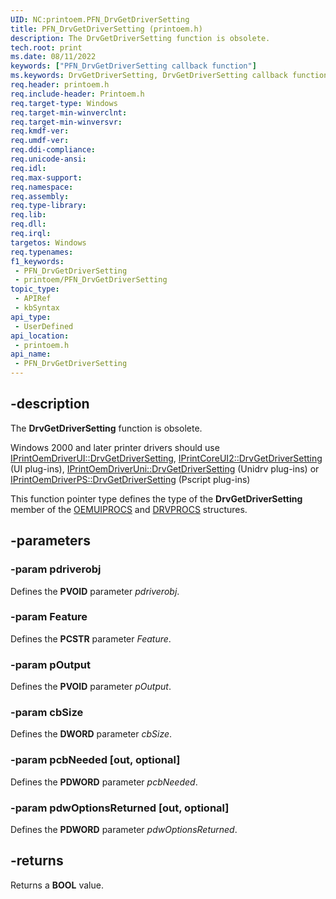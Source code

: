 ```yaml
---
UID: NC:printoem.PFN_DrvGetDriverSetting
title: PFN_DrvGetDriverSetting (printoem.h)
description: The DrvGetDriverSetting function is obsolete.
tech.root: print
ms.date: 08/11/2022
keywords: ["PFN_DrvGetDriverSetting callback function"]
ms.keywords: DrvGetDriverSetting, DrvGetDriverSetting callback function [Print Devices], PFN_DrvGetDriverSetting, PFN_DrvGetDriverSetting callback, print.drvgetdriversetting, print_obsoletefunctions_655cde75-fc70-4d6c-a7b4-8eb1e068ebd9.xml, printoem/DrvGetDriverSetting
req.header: printoem.h
req.include-header: Printoem.h
req.target-type: Windows
req.target-min-winverclnt: 
req.target-min-winversvr: 
req.kmdf-ver: 
req.umdf-ver: 
req.ddi-compliance: 
req.unicode-ansi: 
req.idl: 
req.max-support: 
req.namespace: 
req.assembly: 
req.type-library: 
req.lib: 
req.dll: 
req.irql: 
targetos: Windows
req.typenames: 
f1_keywords:
 - PFN_DrvGetDriverSetting
 - printoem/PFN_DrvGetDriverSetting
topic_type:
 - APIRef
 - kbSyntax
api_type:
 - UserDefined
api_location:
 - printoem.h
api_name:
 - PFN_DrvGetDriverSetting
---
```


## -description

The **DrvGetDriverSetting** function is obsolete.

 Windows 2000 and later printer drivers should use [IPrintOemDriverUI::DrvGetDriverSetting](/windows-hardware/drivers/ddi/prcomoem/nf-prcomoem-iprintoemdriverui-drvgetdriversetting), [IPrintCoreUI2::DrvGetDriverSetting](/windows-hardware/drivers/ddi/prcomoem/nf-prcomoem-iprintcoreui2-drvgetdriversetting) (UI plug-ins), [IPrintOemDriverUni::DrvGetDriverSetting](/windows-hardware/drivers/ddi/prcomoem/nf-prcomoem-iprintoemdriveruni-drvgetdriversetting) (Unidrv plug-ins) or [IPrintOemDriverPS::DrvGetDriverSetting](/windows-hardware/drivers/ddi/prcomoem/nf-prcomoem-iprintoemdriverps-drvgetdriversetting) (Pscript plug-ins)

This function pointer type defines the type of the **DrvGetDriverSetting** member of the [OEMUIPROCS](/windows-hardware/drivers/ddi/printoem/ns-printoem-_oemuiprocs) and [DRVPROCS](/windows-hardware/drivers/ddi/printoem/ns-printoem-_drvprocs) structures.

## -parameters

### -param pdriverobj

Defines the **PVOID** parameter *pdriverobj*.

### -param Feature

Defines the **PCSTR** parameter *Feature*.

### -param pOutput

Defines the **PVOID** parameter *pOutput*.

### -param cbSize

Defines the **DWORD** parameter *cbSize*.

### -param pcbNeeded [out, optional]

Defines the **PDWORD** parameter *pcbNeeded*.

### -param pdwOptionsReturned [out, optional]

Defines the **PDWORD** parameter *pdwOptionsReturned*.

## -returns

Returns a **BOOL** value.
